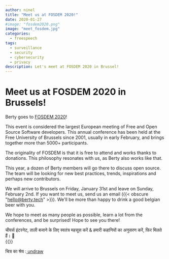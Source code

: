 ```yaml
---
author: ninel
title: "Meet us at FOSDEM 2020!"
date: 2020-01-27
#image: "fosdem2020.png"
image: "meet_fosdem.jpg"
categories:
  - freespeech
tags:
  - surveillance
  - security
  - cybersecurity
  - privacy
description: Let's meet at FOSDEM 2020 in Brussel!
---
```


# Meet us at FOSDEM 2020 in Brussels!

Berty goes to [FOSDEM 2020](https://fosdem.org/2020/about/)!

This event is considered the largest European meeting of Free and Open Source Software developers.  This annual conference has been held at the Free University of Brussels since 2001, usually in early February, and brings together more than 5000+ participants.

The originality of FOSDEM is that it is free to attend and works thanks to donations. This philosophy resonates with us, as Berty also works like that.

This year, a dozen of Berty members will go there to discuss open source. The team will be looking for new best practices, trends, inspirations and perhaps new contributors.

We will arrive to Brussels on Friday, January 31st and leave on Sunday, February 2nd. If you want to meet us, send us an email ({{< obscure "hello@berty.tech" >}}). We'll be more than happy to drink a good belgian beer with you.

We hope to meet as many people as possible, learn a lot from the conferences, and be surprised! Hope to see you there!



चीयर्स इंटरनेट, ताली बजाने के लिए स्वतंत्र महसूस करें & हमारी कहानियों का अनुसरण करें, फिर मिलते हैं। 🤫 </br>
 {{<tweet id="1175014666310959104">}}

चित्र का श्रेय :[ undraw](https://undraw.co/illustrations) 
